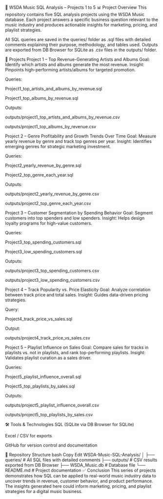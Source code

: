 🎵 WSDA Music SQL Analysis – Projects 1 to 5
📊 Project Overview
This repository contains five SQL analysis projects using the WSDA Music database.
Each project answers a specific business question relevant to the music industry and produces actionable insights for marketing, pricing, and playlist strategies.

All SQL queries are saved in the queries/ folder as .sql files with detailed comments explaining their purpose, methodology, and tables used.
Outputs are exported from DB Browser for SQLite as .csv files in the outputs/ folder.

📝 Projects
Project 1 – Top Revenue-Generating Artists and Albums
Goal: Identify which artists and albums generate the most revenue.
Insight: Pinpoints high-performing artists/albums for targeted promotion.

Queries:

Project1_top_artists_and_albums_by_revenue.sql

Project1_top_albums_by_revenue.sql

Outputs:

outputs/project1_top_artists_and_albums_by_revenue.csv

outputs/project1_top_albums_by_revenue.csv

Project 2 – Genre Profitability and Growth Trends Over Time
Goal: Measure yearly revenue by genre and track top genres per year.
Insight: Identifies emerging genres for strategic marketing investment.

Queries:

Project2_yearly_revenue_by_genre.sql

Project2_top_genre_each_year.sql

Outputs:

outputs/project2_yearly_revenue_by_genre.csv

outputs/project2_top_genre_each_year.csv

Project 3 – Customer Segmentation by Spending Behavior
Goal: Segment customers into top spenders and low spenders.
Insight: Helps design loyalty programs for high-value customers.

Queries:

Project3_top_spending_customers.sql

Project3_low_spending_customers.sql

Outputs:

outputs/project3_top_spending_customers.csv

outputs/project3_low_spending_customers.csv

Project 4 – Track Popularity vs. Price Elasticity
Goal: Analyze correlation between track price and total sales.
Insight: Guides data-driven pricing strategies.

Query:

Project4_track_price_vs_sales.sql

Output:

outputs/project4_track_price_vs_sales.csv

Project 5 – Playlist Influence on Sales
Goal: Compare sales for tracks in playlists vs. not in playlists, and rank top-performing playlists.
Insight: Validates playlist curation as a sales driver.

Queries:

Project5_playlist_influence_overall.sql

Project5_top_playlists_by_sales.sql

Outputs:

outputs/project5_playlist_influence_overall.csv

outputs/project5_top_playlists_by_sales.csv

🛠 Tools & Technologies
SQL (SQLite via DB Browser for SQLite)

Excel / CSV for exports

GitHub for version control and documentation

📂 Repository Structure
bash
Copy
Edit
WSDA-Music-SQL-Analysis/
│
├── queries/         # All SQL files with detailed comments
├── outputs/         # CSV results exported from DB Browser
├── WSDA_Music.db    # Database file
└── README.md        # Project documentation
✅ Conclusion
This series of projects demonstrates how SQL can be applied to real-world music industry data to uncover trends in revenue, customer behavior, and product performance.
The insights generated here could inform marketing, pricing, and playlist strategies for a digital music business.

